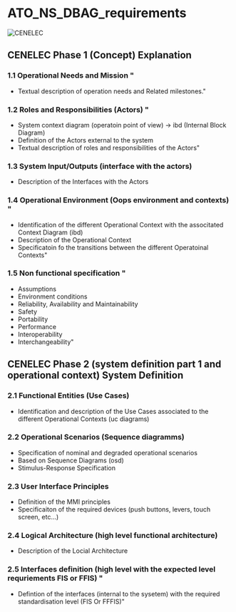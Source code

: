 # ATO_NS_DBAG_requirements

![CENELEC](https://user-images.githubusercontent.com/77608489/118816200-39e60f00-b8b2-11eb-9ae0-e5faf4ae8d94.png)

## CENELEC Phase 1 (Concept)	Explanation
	
### 1.1 Operational Needs and Mission	"
- Textual description of operation needs and Related milestones."
	
### 1.2 Roles and Responsibilities (Actors)	"
- System context diagram (operatoin point of view) -> ibd (Internal Block Diagram)
- Definition of the Actors external to the system
- Textual description of roles and responsibilities of the Actors"
	
### 1.3 System Input/Outputs (interface with the actors)	
- Description of the Interfaces with the Actors
	
### 1.4 Operational Environment (Oops environment and contexts)	"
- Identification of the different Operational Context with the associtated Context Diagram (ibd)
- Description of the Operational Context
- Specificatoin fo the transitions between the different Operatoinal Contexts"
	
### 1.5 Non functional specification	"
- Assumptions
- Environment conditions
- Reliability, Availability and Maintainability
- Safety
- Portability
- Performance
- Interoperability
- Interchangeability"
	
## CENELEC Phase 2 (system definition part 1 and operational context)	System Definition	
### 2.1 Functional Entities (Use Cases)	
- Identification and description of the Use Cases associated to the different Operational
Contexts (uc diagrams)
	
### 2.2 Operational Scenarios (Sequence diagramms)	
- Specification of nominal and degraded operational scenarios
- Based on Sequence Diagrams (osd)
- Stimulus-Response Specification
	
### 2.3 User Interface Principles	
- Definition of the MMI principles
- Specificaiton of the required devices (push buttons, levers, touch screen, etc...)
	
### 2.4 Logical Architecture (high level functional architecture)	
- Description of the Locial Architecture
	
### 2.5 Interfaces definition (high level with the expected level requriements FIS or FFIS)	"
- Defintion of the interfaces (internal to the sysetem) with the required standardisation level (FIS
Or FFFIS)"


